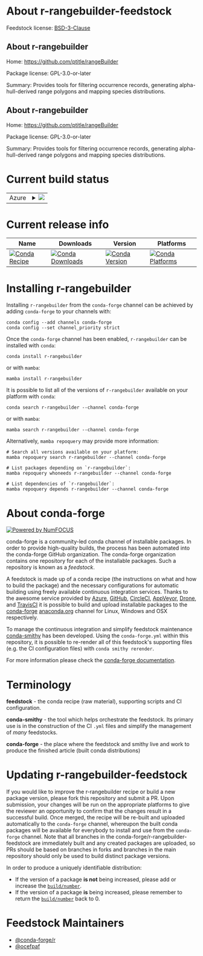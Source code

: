 About r-rangebuilder-feedstock
==============================

Feedstock license: [BSD-3-Clause](https://github.com/conda-forge/r-rangebuilder-feedstock/blob/main/LICENSE.txt)


About r-rangebuilder
--------------------

Home: https://github.com/ptitle/rangeBuilder

Package license: GPL-3.0-or-later

Summary: Provides tools for filtering occurrence records, generating alpha-hull-derived range polygons and mapping species distributions.

About r-rangebuilder
--------------------

Home: https://github.com/ptitle/rangeBuilder

Package license: GPL-3.0-or-later

Summary: Provides tools for filtering occurrence records, generating alpha-hull-derived range polygons and mapping species distributions.

Current build status
====================


<table>
    
  <tr>
    <td>Azure</td>
    <td>
      <details>
        <summary>
          <a href="https://dev.azure.com/conda-forge/feedstock-builds/_build/latest?definitionId=22792&branchName=main">
            <img src="https://dev.azure.com/conda-forge/feedstock-builds/_apis/build/status/r-rangebuilder-feedstock?branchName=main">
          </a>
        </summary>
        <table>
          <thead><tr><th>Variant</th><th>Status</th></tr></thead>
          <tbody><tr>
              <td>linux_64</td>
              <td>
                <a href="https://dev.azure.com/conda-forge/feedstock-builds/_build/latest?definitionId=22792&branchName=main">
                  <img src="https://dev.azure.com/conda-forge/feedstock-builds/_apis/build/status/r-rangebuilder-feedstock?branchName=main&jobName=linux&configuration=linux%20linux_64_" alt="variant">
                </a>
              </td>
            </tr><tr>
              <td>osx_64</td>
              <td>
                <a href="https://dev.azure.com/conda-forge/feedstock-builds/_build/latest?definitionId=22792&branchName=main">
                  <img src="https://dev.azure.com/conda-forge/feedstock-builds/_apis/build/status/r-rangebuilder-feedstock?branchName=main&jobName=osx&configuration=osx%20osx_64_" alt="variant">
                </a>
              </td>
            </tr><tr>
              <td>win_64</td>
              <td>
                <a href="https://dev.azure.com/conda-forge/feedstock-builds/_build/latest?definitionId=22792&branchName=main">
                  <img src="https://dev.azure.com/conda-forge/feedstock-builds/_apis/build/status/r-rangebuilder-feedstock?branchName=main&jobName=win&configuration=win%20win_64_" alt="variant">
                </a>
              </td>
            </tr>
          </tbody>
        </table>
      </details>
    </td>
  </tr>
</table>

Current release info
====================

| Name | Downloads | Version | Platforms |
| --- | --- | --- | --- |
| [![Conda Recipe](https://img.shields.io/badge/recipe-r--rangebuilder-green.svg)](https://anaconda.org/conda-forge/r-rangebuilder) | [![Conda Downloads](https://img.shields.io/conda/dn/conda-forge/r-rangebuilder.svg)](https://anaconda.org/conda-forge/r-rangebuilder) | [![Conda Version](https://img.shields.io/conda/vn/conda-forge/r-rangebuilder.svg)](https://anaconda.org/conda-forge/r-rangebuilder) | [![Conda Platforms](https://img.shields.io/conda/pn/conda-forge/r-rangebuilder.svg)](https://anaconda.org/conda-forge/r-rangebuilder) |

Installing r-rangebuilder
=========================

Installing `r-rangebuilder` from the `conda-forge` channel can be achieved by adding `conda-forge` to your channels with:

```
conda config --add channels conda-forge
conda config --set channel_priority strict
```

Once the `conda-forge` channel has been enabled, `r-rangebuilder` can be installed with `conda`:

```
conda install r-rangebuilder
```

or with `mamba`:

```
mamba install r-rangebuilder
```

It is possible to list all of the versions of `r-rangebuilder` available on your platform with `conda`:

```
conda search r-rangebuilder --channel conda-forge
```

or with `mamba`:

```
mamba search r-rangebuilder --channel conda-forge
```

Alternatively, `mamba repoquery` may provide more information:

```
# Search all versions available on your platform:
mamba repoquery search r-rangebuilder --channel conda-forge

# List packages depending on `r-rangebuilder`:
mamba repoquery whoneeds r-rangebuilder --channel conda-forge

# List dependencies of `r-rangebuilder`:
mamba repoquery depends r-rangebuilder --channel conda-forge
```


About conda-forge
=================

[![Powered by
NumFOCUS](https://img.shields.io/badge/powered%20by-NumFOCUS-orange.svg?style=flat&colorA=E1523D&colorB=007D8A)](https://numfocus.org)

conda-forge is a community-led conda channel of installable packages.
In order to provide high-quality builds, the process has been automated into the
conda-forge GitHub organization. The conda-forge organization contains one repository
for each of the installable packages. Such a repository is known as a *feedstock*.

A feedstock is made up of a conda recipe (the instructions on what and how to build
the package) and the necessary configurations for automatic building using freely
available continuous integration services. Thanks to the awesome service provided by
[Azure](https://azure.microsoft.com/en-us/services/devops/), [GitHub](https://github.com/),
[CircleCI](https://circleci.com/), [AppVeyor](https://www.appveyor.com/),
[Drone](https://cloud.drone.io/welcome), and [TravisCI](https://travis-ci.com/)
it is possible to build and upload installable packages to the
[conda-forge](https://anaconda.org/conda-forge) [anaconda.org](https://anaconda.org/)
channel for Linux, Windows and OSX respectively.

To manage the continuous integration and simplify feedstock maintenance
[conda-smithy](https://github.com/conda-forge/conda-smithy) has been developed.
Using the ``conda-forge.yml`` within this repository, it is possible to re-render all of
this feedstock's supporting files (e.g. the CI configuration files) with ``conda smithy rerender``.

For more information please check the [conda-forge documentation](https://conda-forge.org/docs/).

Terminology
===========

**feedstock** - the conda recipe (raw material), supporting scripts and CI configuration.

**conda-smithy** - the tool which helps orchestrate the feedstock.
                   Its primary use is in the construction of the CI ``.yml`` files
                   and simplify the management of *many* feedstocks.

**conda-forge** - the place where the feedstock and smithy live and work to
                  produce the finished article (built conda distributions)


Updating r-rangebuilder-feedstock
=================================

If you would like to improve the r-rangebuilder recipe or build a new
package version, please fork this repository and submit a PR. Upon submission,
your changes will be run on the appropriate platforms to give the reviewer an
opportunity to confirm that the changes result in a successful build. Once
merged, the recipe will be re-built and uploaded automatically to the
`conda-forge` channel, whereupon the built conda packages will be available for
everybody to install and use from the `conda-forge` channel.
Note that all branches in the conda-forge/r-rangebuilder-feedstock are
immediately built and any created packages are uploaded, so PRs should be based
on branches in forks and branches in the main repository should only be used to
build distinct package versions.

In order to produce a uniquely identifiable distribution:
 * If the version of a package **is not** being increased, please add or increase
   the [``build/number``](https://docs.conda.io/projects/conda-build/en/latest/resources/define-metadata.html#build-number-and-string).
 * If the version of a package **is** being increased, please remember to return
   the [``build/number``](https://docs.conda.io/projects/conda-build/en/latest/resources/define-metadata.html#build-number-and-string)
   back to 0.

Feedstock Maintainers
=====================

* [@conda-forge/r](https://github.com/conda-forge/r/)
* [@ocefpaf](https://github.com/ocefpaf/)

